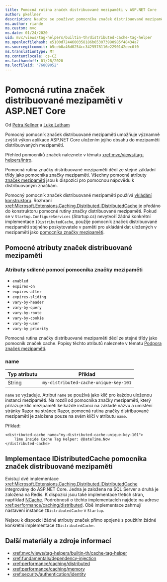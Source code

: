 ```yaml
---
title: Pomocná rutina značek distribuované mezipaměti v ASP.NET Core
author: pkellner
description: Naučte se používat pomocníka značek distribuované mezipaměti.
ms.author: riande
ms.custom: mvc
ms.date: 01/24/2020
uid: mvc/views/tag-helpers/builtin-th/distributed-cache-tag-helper
ms.openlocfilehash: e5100d7244600358186b653073990985f48434a7
ms.sourcegitcommit: b5ceb0a46d0254cc3425578116e2290142eec0f0
ms.translationtype: MT
ms.contentlocale: cs-CZ
ms.lasthandoff: 01/28/2020
ms.locfileid: "76809052"
---
```

# <a name="distributed-cache-tag-helper-in-aspnet-core"></a>Pomocná rutina značek distribuované mezipaměti v ASP.NET Core

Od [Petra Kellner](https://peterkellner.net) a [Luke Latham](https://github.com/guardrex)

Pomocný pomocník značek distribuované mezipaměti umožňuje významně zvýšit výkon aplikace ASP.NET Core uložením jejího obsahu do mezipaměti distribuovaných mezipamětí.

Přehled pomocníků značek naleznete v tématu <xref:mvc/views/tag-helpers/intro>.

Pomocná rutina značky distribuované mezipaměti dědí ze stejné základní třídy jako pomocníka značky mezipaměti. Všechny pomocné atributy [značek mezipaměti](xref:mvc/views/tag-helpers/builtin-th/cache-tag-helper) jsou k dispozici pro pomocnou nápovědu k distribuovaným značkám.

Pomocný pomocník značek distribuované mezipaměti používá [vkládání konstruktoru](xref:fundamentals/dependency-injection#constructor-injection-behavior). Rozhraní <xref:Microsoft.Extensions.Caching.Distributed.IDistributedCache> je předáno do konstruktoru pomocné rutiny značky distribuované mezipaměti. Pokud se v `Startup.ConfigureServices` (*Startup.cs*) nevytvoří žádná konkrétní implementace `IDistributedCache`, použije pomocník značek distribuované mezipaměti stejného poskytovatele v paměti pro ukládání dat uložených v mezipaměti jako [pomocníka značky mezipaměti](xref:mvc/views/tag-helpers/builtin-th/cache-tag-helper).

## <a name="distributed-cache-tag-helper-attributes"></a>Pomocné atributy značek distribuované mezipaměti

### <a name="attributes-shared-with-the-cache-tag-helper"></a>Atributy sdílené pomocí pomocníka značky mezipaměti

* `enabled`
* `expires-on`
* `expires-after`
* `expires-sliding`
* `vary-by-header`
* `vary-by-query`
* `vary-by-route`
* `vary-by-cookie`
* `vary-by-user`
* `vary-by priority`

Pomocná rutina značky distribuované mezipaměti dědí ze stejné třídy jako pomocník značek cache. Popisy těchto atributů naleznete v tématu [Podpora značek mezipaměti](xref:mvc/views/tag-helpers/builtin-th/cache-tag-helper).

### <a name="name"></a>name

| Typ atributu | Příklad                               |
| -------------- | ------------------------------------- |
| String         | `my-distributed-cache-unique-key-101` |

`name` se vyžaduje. Atribut `name` se používá jako klíč pro každou uloženou instanci mezipaměti. Na rozdíl od pomocníka značky mezipaměti, který přiřazuje klíč mezipaměti ke každé instanci na základě názvu a umístění stránky Razor na stránce Razor, pomocná rutina značky distribuované mezipaměti je založena pouze na svém klíči v atributu `name`.

Příklad:

```cshtml
<distributed-cache name="my-distributed-cache-unique-key-101">
    Time Inside Cache Tag Helper: @DateTime.Now
</distributed-cache>
```

## <a name="distributed-cache-tag-helper-idistributedcache-implementations"></a>Implementace IDistributedCache pomocníka značek distribuované mezipaměti

Existují dvě implementace <xref:Microsoft.Extensions.Caching.Distributed.IDistributedCache> integrovány do ASP.NET Core. Jedna je založena na SQL Server a druhá je založena na Redis. K dispozici jsou také implementace třetích stran, například [NCache](http://www.alachisoft.com/ncache/aspnet-core-idistributedcache-ncache.html). Podrobnosti o těchto implementacích najdete na adrese <xref:performance/caching/distributed>. Obě implementace zahrnují nastavení instance `IDistributedCache` v `Startup`.

Nejsou k dispozici žádné atributy značek přímo spojené s použitím žádné konkrétní implementace `IDistributedCache`.

## <a name="additional-resources"></a>Další materiály a zdroje informací

* <xref:mvc/views/tag-helpers/builtin-th/cache-tag-helper>
* <xref:fundamentals/dependency-injection>
* <xref:performance/caching/distributed>
* <xref:performance/caching/memory>
* <xref:security/authentication/identity>
